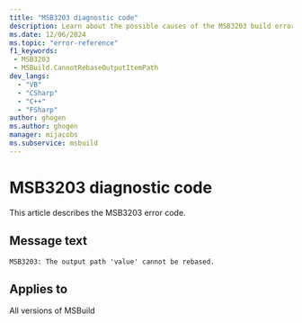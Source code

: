 ```yaml
---
title: "MSB3203 diagnostic code"
description: Learn about the possible causes of the MSB3203 build error, and get troubleshooting tips.
ms.date: 12/06/2024
ms.topic: "error-reference"
f1_keywords:
 - MSB3203
 - MSBuild.CannotRebaseOutputItemPath
dev_langs:
  - "VB"
  - "CSharp"
  - "C++"
  - "FSharp"
author: ghogen
ms.author: ghogen
manager: mijacobs
ms.subservice: msbuild
---
```


# MSB3203 diagnostic code

<!-- :::ErrorDefinitionDescription::: -->
<!-- :::editable-content name="introDescription"::: -->
This article describes the MSB3203 error code.
<!-- :::editable-content-end::: -->

## Message text

`MSB3203: The output path 'value' cannot be rebased.`

<!-- :::editable-content name="postOutputDescription"::: -->
<!--
{StrBegin="MSB3203: "}UE: This message is shown when the user asks the "MSBuild" task to rebase the paths of its output items relative to the project from where the "MSBuild" task is called (as opposed to the project(s) on which the "MSBuild" task is called), and one of the output item paths is invalid. LOCALIZATION: "{1}" is a localized message from a CLR/FX exception explaining the problem.

{StrBegin="MSB3203: "}UE: This message is shown when the user asks the "MSBuild" task to rebase the paths of its output items relative to the project from where the "MSBuild" task is called (as opposed to the project(s) on which the "MSBuild" task is called), and one of the output item paths is invalid. LOCALIZATION: "{1}" is a localized message from a CLR/FX exception explaining the problem.
-->
<!-- :::editable-content-end::: -->
<!-- :::ErrorDefinitionDescription-end::: -->

## Applies to

All versions of MSBuild
